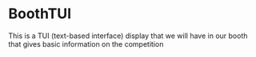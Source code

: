 # BoothTUI
This is a TUI (text-based interface) display that we will have in our booth that gives basic information on the competition
